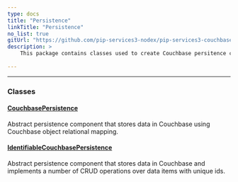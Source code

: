 ```yaml
---
type: docs
title: "Persistence"
linkTitle: "Persistence"
no_list: true
gitUrl: "https://github.com/pip-services3-nodex/pip-services3-couchbase-nodex"
description: >
    This package contains classes used to create Couchbase persitence components. 
    
---
```

---

<div class="module-body"> 

### Classes

#### [CouchbasePersistence](couchbase_persistence)
Abstract persistence component that stores data in Couchbase using Couchbase object relational mapping. 

#### [IdentifiableCouchbasePersistence](identifiable_couchbase_persistence)
Abstract persistence component that stores data in Couchbase and implements a number of CRUD operations over data items with unique ids.

</div>
